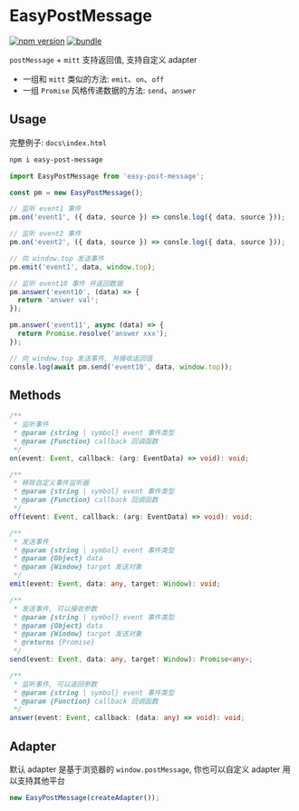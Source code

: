 # EasyPostMessage

[![npm version][npm-version-src]][npm-version-href]
[![bundle][bundle-src]][bundle-href]

`postMessage` + `mitt` 支持返回值, 支持自定义 adapter

- 一组和 `mitt` 类似的方法: `emit`、`on`、`off`
- 一组 `Promise` 风格传递数据的方法: `send`、`answer`

## Usage

完整例子: `docs\index.html`

```sh
npm i easy-post-message
```

```javascript
import EasyPostMessage from 'easy-post-message';

const pm = new EasyPostMessage();

// 监听 event1 事件
pm.on('event1', ({ data, source }) => consle.log({ data, source }));

// 监听 event2 事件
pm.on('event2', ({ data, source }) => consle.log({ data, source }));

// 向 window.top 发送事件
pm.emit('event1', data, window.top);

// 监听 event10 事件 并返回数据
pm.answer('event10', (data) => {
  return 'answer val';
});

pm.answer('event11', async (data) => {
  return Promise.resolve('answer xxx');
});

// 向 window.top 发送事件, 并接收返回值
consle.log(await pm.send('event10', data, window.top));
```

## Methods

```typescript
/**
 * 监听事件
 * @param {string | symbol} event 事件类型
 * @param {Function} callback 回调函数
 */
on(event: Event, callback: (arg: EventData) => void): void;

/**
 * 移除自定义事件监听器
 * @param {string | symbol} event 事件类型
 * @param {Function} callback 回调函数
 */
off(event: Event, callback: (arg: EventData) => void): void;

/**
 * 发送事件
 * @param {string | symbol} event 事件类型
 * @param {Object} data
 * @param {Window} target 发送对象
 */
emit(event: Event, data: any, target: Window): void;

/**
 * 发送事件, 可以接收参数
 * @param {string | symbol} event 事件类型
 * @param {Object} data
 * @param {Window} target 发送对象
 * @returns {Promise}
 */
send(event: Event, data: any, target: Window): Promise<any>;

/**
 * 监听事件, 可以返回参数
 * @param {string | symbol} event 事件类型
 * @param {Function} callback 回调函数
 */
answer(event: Event, callback: (data: any) => void): void;
```

## Adapter

默认 adapter 是基于浏览器的 `window.postMessage`, 你也可以自定义 adapter 用以支持其他平台

```javascript
new EasyPostMessage(createAdapter());
```

<!-- Badges -->

[npm-version-src]: https://img.shields.io/npm/v/easy-post-message?style=flat&colorA=18181B&colorB=F0DB4F
[npm-version-href]: https://npmjs.com/package/easy-post-message
[bundle-src]: https://img.shields.io/bundlephobia/minzip/easy-post-message?style=flat&colorA=18181B&colorB=F0DB4F
[bundle-href]: https://bundlephobia.com/result?p=easy-post-message
[jsdocs-src]: https://img.shields.io/badge/jsDocs.io-reference-18181B?style=flat&colorA=18181B&colorB=F0DB4F
[jsdocs-href]: https://www.jsdocs.io/package/easy-post-message
